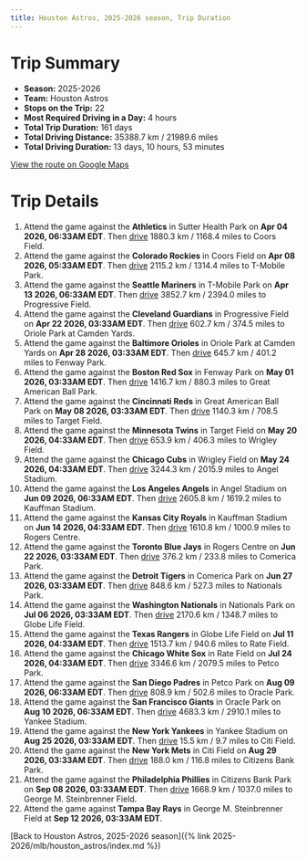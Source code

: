 ```yaml
---
title: Houston Astros, 2025-2026 season, Trip Duration
---
```


# Trip Summary
- **Season:** 2025-2026
- **Team:** Houston Astros
- **Stops on the Trip:** 22
- **Most Required Driving in a Day:** 4 hours
- **Total Trip Duration:** 161 days
- **Total Driving Distance:** 35388.7 km / 21989.6 miles
- **Total Driving Duration:** 13 days, 10 hours, 53 minutes

[View the route on Google Maps](https://www.google.com/maps/dir/Sutter+Health+Park+Sacramento/Coors+Field+Denver/T-Mobile+Park+Seattle/Progressive+Field+Cleveland/Oriole+Park+at+Camden+Yards+Baltimore/Fenway+Park+Boston/Great+American+Ball+Park+Cincinnati/Target+Field+Minneapolis/Wrigley+Field+Chicago/Angel+Stadium+Anaheim/Kauffman+Stadium+Kansas+City/Rogers+Centre+Toronto/Comerica+Park+Detroit/Nationals+Park+Washington/Globe+Life+Field+Arlington/Rate+Field+Chicago/Petco+Park+San+Diego/Oracle+Park+San+Francisco/Yankee+Stadium+Bronx/Citi+Field+Flushing/Citizens+Bank+Park+Philadelphia/George+M.+Steinbrenner+Field+Tampa)

# Trip Details
1. Attend the game against the **Athletics** in Sutter Health Park on **Apr 04 2026, 06:33AM EDT**. Then [drive](https://www.google.com/maps/dir/Sutter+Health+Park+Sacramento/Coors+Field+Denver) 1880.3 km / 1168.4 miles to Coors Field.
2. Attend the game against the **Colorado Rockies** in Coors Field on **Apr 08 2026, 05:33AM EDT**. Then [drive](https://www.google.com/maps/dir/Coors+Field+Denver/T-Mobile+Park+Seattle) 2115.2 km / 1314.4 miles to T-Mobile Park.
3. Attend the game against the **Seattle Mariners** in T-Mobile Park on **Apr 13 2026, 06:33AM EDT**. Then [drive](https://www.google.com/maps/dir/T-Mobile+Park+Seattle/Progressive+Field+Cleveland) 3852.7 km / 2394.0 miles to Progressive Field.
4. Attend the game against the **Cleveland Guardians** in Progressive Field on **Apr 22 2026, 03:33AM EDT**. Then [drive](https://www.google.com/maps/dir/Progressive+Field+Cleveland/Oriole+Park+at+Camden+Yards+Baltimore) 602.7 km / 374.5 miles to Oriole Park at Camden Yards.
5. Attend the game against the **Baltimore Orioles** in Oriole Park at Camden Yards on **Apr 28 2026, 03:33AM EDT**. Then [drive](https://www.google.com/maps/dir/Oriole+Park+at+Camden+Yards+Baltimore/Fenway+Park+Boston) 645.7 km / 401.2 miles to Fenway Park.
6. Attend the game against the **Boston Red Sox** in Fenway Park on **May 01 2026, 03:33AM EDT**. Then [drive](https://www.google.com/maps/dir/Fenway+Park+Boston/Great+American+Ball+Park+Cincinnati) 1416.7 km / 880.3 miles to Great American Ball Park.
7. Attend the game against the **Cincinnati Reds** in Great American Ball Park on **May 08 2026, 03:33AM EDT**. Then [drive](https://www.google.com/maps/dir/Great+American+Ball+Park+Cincinnati/Target+Field+Minneapolis) 1140.3 km / 708.5 miles to Target Field.
8. Attend the game against the **Minnesota Twins** in Target Field on **May 20 2026, 04:33AM EDT**. Then [drive](https://www.google.com/maps/dir/Target+Field+Minneapolis/Wrigley+Field+Chicago) 653.9 km / 406.3 miles to Wrigley Field.
9. Attend the game against the **Chicago Cubs** in Wrigley Field on **May 24 2026, 04:33AM EDT**. Then [drive](https://www.google.com/maps/dir/Wrigley+Field+Chicago/Angel+Stadium+Anaheim) 3244.3 km / 2015.9 miles to Angel Stadium.
10. Attend the game against the **Los Angeles Angels** in Angel Stadium on **Jun 09 2026, 06:33AM EDT**. Then [drive](https://www.google.com/maps/dir/Angel+Stadium+Anaheim/Kauffman+Stadium+Kansas+City) 2605.8 km / 1619.2 miles to Kauffman Stadium.
11. Attend the game against the **Kansas City Royals** in Kauffman Stadium on **Jun 14 2026, 04:33AM EDT**. Then [drive](https://www.google.com/maps/dir/Kauffman+Stadium+Kansas+City/Rogers+Centre+Toronto) 1610.8 km / 1000.9 miles to Rogers Centre.
12. Attend the game against the **Toronto Blue Jays** in Rogers Centre on **Jun 22 2026, 03:33AM EDT**. Then [drive](https://www.google.com/maps/dir/Rogers+Centre+Toronto/Comerica+Park+Detroit) 376.2 km / 233.8 miles to Comerica Park.
13. Attend the game against the **Detroit Tigers** in Comerica Park on **Jun 27 2026, 03:33AM EDT**. Then [drive](https://www.google.com/maps/dir/Comerica+Park+Detroit/Nationals+Park+Washington) 848.6 km / 527.3 miles to Nationals Park.
14. Attend the game against the **Washington Nationals** in Nationals Park on **Jul 06 2026, 03:33AM EDT**. Then [drive](https://www.google.com/maps/dir/Nationals+Park+Washington/Globe+Life+Field+Arlington) 2170.6 km / 1348.7 miles to Globe Life Field.
15. Attend the game against the **Texas Rangers** in Globe Life Field on **Jul 11 2026, 04:33AM EDT**. Then [drive](https://www.google.com/maps/dir/Globe+Life+Field+Arlington/Rate+Field+Chicago) 1513.7 km / 940.6 miles to Rate Field.
16. Attend the game against the **Chicago White Sox** in Rate Field on **Jul 24 2026, 04:33AM EDT**. Then [drive](https://www.google.com/maps/dir/Rate+Field+Chicago/Petco+Park+San+Diego) 3346.6 km / 2079.5 miles to Petco Park.
17. Attend the game against the **San Diego Padres** in Petco Park on **Aug 09 2026, 06:33AM EDT**. Then [drive](https://www.google.com/maps/dir/Petco+Park+San+Diego/Oracle+Park+San+Francisco) 808.9 km / 502.6 miles to Oracle Park.
18. Attend the game against the **San Francisco Giants** in Oracle Park on **Aug 10 2026, 06:33AM EDT**. Then [drive](https://www.google.com/maps/dir/Oracle+Park+San+Francisco/Yankee+Stadium+Bronx) 4683.3 km / 2910.1 miles to Yankee Stadium.
19. Attend the game against the **New York Yankees** in Yankee Stadium on **Aug 25 2026, 03:33AM EDT**. Then [drive](https://www.google.com/maps/dir/Yankee+Stadium+Bronx/Citi+Field+Flushing) 15.5 km / 9.7 miles to Citi Field.
20. Attend the game against the **New York Mets** in Citi Field on **Aug 29 2026, 03:33AM EDT**. Then [drive](https://www.google.com/maps/dir/Citi+Field+Flushing/Citizens+Bank+Park+Philadelphia) 188.0 km / 116.8 miles to Citizens Bank Park.
21. Attend the game against the **Philadelphia Phillies** in Citizens Bank Park on **Sep 08 2026, 03:33AM EDT**. Then [drive](https://www.google.com/maps/dir/Citizens+Bank+Park+Philadelphia/George+M.+Steinbrenner+Field+Tampa) 1668.9 km / 1037.0 miles to George M. Steinbrenner Field.
22. Attend the game against **Tampa Bay Rays** in George M. Steinbrenner Field at **Sep 12 2026, 03:33AM EDT**.

[Back to Houston Astros, 2025-2026 season]({% link 2025-2026/mlb/houston_astros/index.md %})
